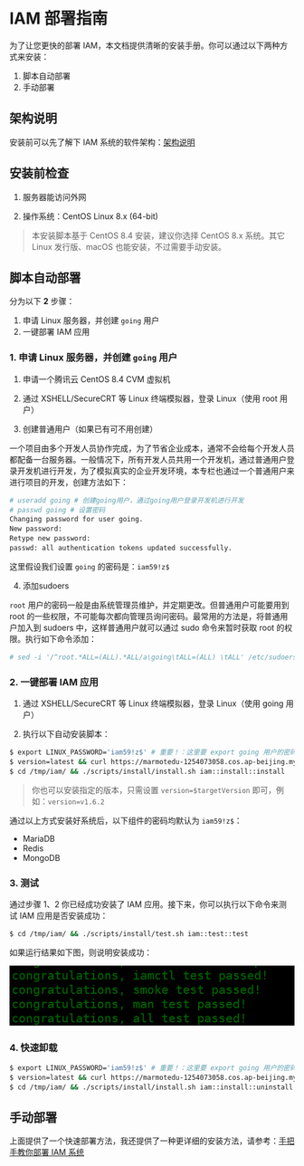 # IAM 部署指南

为了让您更快的部署 IAM，本文档提供清晰的安装手册。你可以通过以下两种方式来安装：

1. 脚本自动部署
2. 手动部署

## 架构说明

安装前可以先了解下 IAM 系统的软件架构：[架构说明](installation-architecture.md)

## 安装前检查

1. 服务器能访问外网

2. 操作系统：CentOS Linux 8.x (64-bit)

> 本安装脚本基于 CentOS 8.4 安装，建议你选择 CentOS 8.x 系统。其它 Linux 发行版、macOS 也能安装，不过需要手动安装。

## 脚本自动部署

分为以下 **2** 步骤：

1. 申请 Linux 服务器，并创建 `going` 用户
2. 一键部署 IAM 应用

### 1. 申请 Linux 服务器，并创建 `going` 用户

1. 申请一个腾讯云 CentOS 8.4 CVM 虚拟机

2. 通过 XSHELL/SecureCRT 等 Linux 终端模拟器，登录 Linux（使用 root 用户）

3. 创建普通用户（如果已有可不用创建）

一个项目由多个开发人员协作完成，为了节省企业成本，通常不会给每个开发人员都配备一台服务器。一般情况下，所有开发人员共用一个开发机，通过普通用户登录开发机进行开发，为了模拟真实的企业开发环境，本专栏也通过一个普通用户来进行项目的开发，创建方法如下：

```bash
# useradd going # 创建going用户，通过going用户登录开发机进行开发
# passwd going # 设置密码
Changing password for user going.
New password:
Retype new password:
passwd: all authentication tokens updated successfully.
```

这里假设我们设置 `going` 的密码是：`iam59!z$`

4. 添加sudoers

`root` 用户的密码一般是由系统管理员维护，并定期更改。但普通用户可能要用到 root 的一些权限，不可能每次都向管理员询问密码。最常用的方法是，将普通用户加入到 sudoers 中，这样普通用户就可以通过 sudo 命令来暂时获取 root 的权限。执行如下命令添加：

```bash
# sed -i '/^root.*ALL=(ALL).*ALL/a\going\tALL=(ALL) \tALL' /etc/sudoers
```

### 2. 一键部署 IAM 应用

1. 通过 XSHELL/SecureCRT 等 Linux 终端模拟器，登录 Linux（使用 going 用户）

2. 执行以下自动安装脚本：

```bash
$ export LINUX_PASSWORD='iam59!z$' # 重要！：这里要 export going 用户的密码
$ version=latest && curl https://marmotedu-1254073058.cos.ap-beijing.myqcloud.com/iam-release/${version}/iam.tar.gz | tar -xz -C /tmp/
$ cd /tmp/iam/ && ./scripts/install/install.sh iam::install::install
```

> 你也可以安装指定的版本，只需设置 `version=$targetVersion` 即可，例如：`version=v1.6.2`

通过以上方式安装好系统后，以下组件的密码均默认为 `iam59!z$`：
- MariaDB
- Redis
- MongoDB

### 3. 测试

通过步骤 1、2 你已经成功安装了 IAM 应用。接下来，你可以执行以下命令来测试 IAM 应用是否安装成功：

```bash
$ cd /tmp/iam/ && ./scripts/install/test.sh iam::test::test
```

如果运行结果如下图，则说明安装成功：

![测试结果](../../../images/iamtest运行结果.png)

### 4. 快速卸载

```bash
$ export LINUX_PASSWORD='iam59!z$' # 重要！：这里要 export going 用户的密码
$ version=latest && curl https://marmotedu-1254073058.cos.ap-beijing.myqcloud.com/iam-release/${version}/iam.tar.gz | tar -xz -C /tmp/
$ cd /tmp/iam/ && ./scripts/install/install.sh iam::install::uninstall
```

## 手动部署

上面提供了一个快速部署方法，我还提供了一种更详细的安装方法，请参考：[手把手教你部署 IAM 系统](installation-procedures.md)
